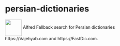 # persian-dictionaries

<img src="https://github.com/user-attachments/assets/c243d8c3-4295-42d1-a136-2bf39e41055b" width="55px" align="absmiddle">
Alfred Fallback search for Persian dictionaries https://Vajehyab.com and https://FastDic.com.



